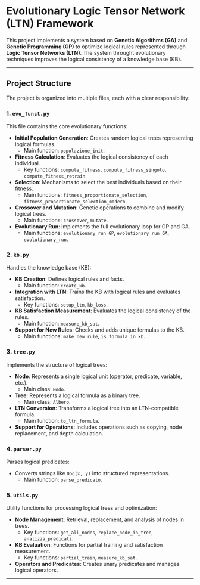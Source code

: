 # Evolutionary Logic Tensor Network (LTN) Framework

This project implements a system based on **Genetic Algorithms (GA)** and **Genetic Programming (GP)** to optimize logical rules represented through **Logic Tensor Networks (LTN)**. The system throught evolutionary techniques improves the logical consistency of a knowledge base (KB).

---

## Project Structure

The project is organized into multiple files, each with a clear responsibility:

### 1. **`evo_funct.py`**
This file contains the core evolutionary functions:
- **Initial Population Generation**: Creates random logical trees representing logical formulas.
  - Main function: `popolazione_init`.
- **Fitness Calculation**: Evaluates the logical consistency of each individual.
  - Key functions: `compute_fitness`, `compute_fitness_singolo`, `compute_fitness_retrain`.
- **Selection**: Mechanisms to select the best individuals based on their fitness.
  - Main functions: `fitness_proportionate_selection`, `fitness_proportionate_selection_modern`.
- **Crossover and Mutation**: Genetic operations to combine and modify logical trees.
  - Main functions: `crossover`, `mutate`.
- **Evolutionary Run**: Implements the full evolutionary loop for GP and GA.
  - Main functions: `evolutionary_run_GP`, `evolutionary_run_GA`, `evolutionary_run`.

### 2. **`kb.py`**
Handles the knowledge base (KB):
- **KB Creation**: Defines logical rules and facts.
  - Main function: `create_kb`.
- **Integration with LTN**: Trains the KB with logical rules and evaluates satisfaction.
  - Key functions: `setup_ltn`, `kb_loss`.
- **KB Satisfaction Measurement**: Evaluates the logical consistency of the rules.
  - Main function: `measure_kb_sat`.
- **Support for New Rules**: Checks and adds unique formulas to the KB.
  - Main functions: `make_new_rule`, `is_formula_in_kb`.

### 3. **`tree.py`**
Implements the structure of logical trees:
- **Node**: Represents a single logical unit (operator, predicate, variable, etc.).
  - Main class: `Nodo`.
- **Tree**: Represents a logical formula as a binary tree.
  - Main class: `Albero`.
- **LTN Conversion**: Transforms a logical tree into an LTN-compatible formula.
  - Main function: `to_ltn_formula`.
- **Support for Operations**: Includes operations such as copying, node replacement, and depth calculation.

### 4. **`parser.py`**
Parses logical predicates:
- Converts strings like `Dog(x, y)` into structured representations.
  - Main function: `parse_predicato`.

### 5. **`utils.py`**
Utility functions for processing logical trees and optimization:
- **Node Management**: Retrieval, replacement, and analysis of nodes in trees.
  - Key functions: `get_all_nodes`, `replace_node_in_tree`, `analizza_predicati`.
- **KB Evaluation**: Functions for partial training and satisfaction measurement.
  - Key functions: `partial_train`, `measure_kb_sat`.
- **Operators and Predicates**: Creates unary predicates and manages logical operators.

---



